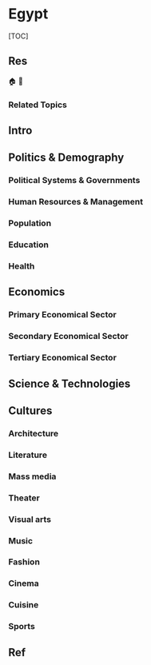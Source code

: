 # Egypt

[TOC]



## Res
🏠 
🚧 


### Related Topics



## Intro



## Politics & Demography
### Political Systems & Governments

### Human Resources & Management

### Population

### Education

### Health



## Economics
### Primary Economical Sector

### Secondary Economical Sector

### Tertiary Economical Sector



## Science & Technologies



## Cultures
### Architecture

### Literature

### Mass media

### Theater

### Visual arts

### Music

### Fashion

### Cinema

### Cuisine

### Sports





## Ref
